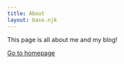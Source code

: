 ```yaml
--- 
title: About
layout: base.njk
---
```


This page is all about me and my blog!

[Go to homepage](/)
